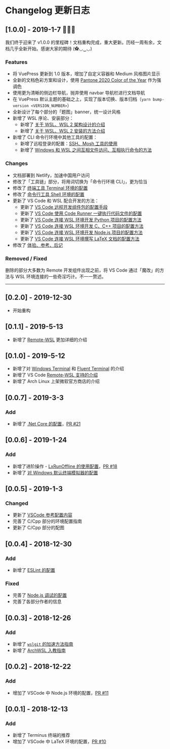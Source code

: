 # Changelog 更新日志

## [1.0.0] - 2019-1-7 🎉🎉🎉

我们终于迎来了 v1.0.0 的里程碑！文档重构完成，重大更新。历经一周有余，文档几乎全新开始。感谢大家的期待 (✿◡‿◡)

### Features

- 将 VuePress 更新到 1.0 版本，增加了自定义容器和 Medium 风格图片显示
- 全新的文档色彩方案和设计，使用 [Pantone 2020 Color of the Year](https://time.com/5744039/pantone-color-of-the-year-2020/) 作为强调色
- 使用更为清晰的侧边栏导航，抛弃使用 navbar 导航栏进行文档导航
- 在 VuePress 默认主题的基础之上，实现了版本切换、版本归档（`yarn bump-version <VERSION_NUMBER>`）
- 全新设计了每个部分的「题图」banner，统一设计风格
- 新增了 WSL 序论、安装部分：
  - 新增了 [关于 WSL、WSL 2 架构设计的介绍](https://dowww.spencerwoo.com/1.0/1-Preparations/1-0-Intro.html)
  - 新增了 [关于 WSL、WSL 2 安装的方法介绍](https://dowww.spencerwoo.com/1.0/1-Preparations/1-1-Installation.html)
- 新增了 CLI 命令行环境中其他工具的配置：
  - 新增了远程登录的配置：[SSH、Mosh 工具的使用](https://dowww.spencerwoo.com/1.0/2-CLI/2-3-Others.html#%E8%BF%9C%E7%A8%8B%E7%99%BB%E5%BD%95)
  - 新增了 [Windows 和 WSL 之间互相文件访问、互相执行命令的方法](https://dowww.spencerwoo.com/1.0/2-CLI/2-3-Others.html#windows-%E5%92%8C-wsl-%E4%B9%8B%E9%97%B4%E4%BA%92%E7%9B%B8%E8%AE%BF%E9%97%AE)

### Changes

- 文档部署到 Netlify，加速中国用户访问
- 修改了「工具链」部分，将用词切换为「命令行环境 CLI」，更为恰当
- 修改了 [终端工具 Terminal 环境的配置](https://dowww.spencerwoo.com/1.0/2-CLI/2-1-Terminal.html)
- 修改了 [命令行工具 Shell 环境的配置](https://dowww.spencerwoo.com/1.0/2-CLI/2-2-Shell.html)
- 更新了 VS Code 和 WSL 配合开发的方法：
  - 更新了 [VS Code 远程开发组件包的配置手段](https://dowww.spencerwoo.com/1.0/3-VSCode/3-1-Remote-Dev.html)
  - 更新了 [VS Code 使用 Code Runner 一键执行代码文件的配置](https://dowww.spencerwoo.com/1.0/3-VSCode/3-2-Code-Runner.html)
  - 更新了 [VS Code 连接 WSL 环境开发 Python 项目的配置方法](https://dowww.spencerwoo.com/1.0/3-VSCode/3-3-Python.html)
  - 更新了 [VS Code 连接 WSL 环境开发 C、C++ 项目的配置方法](https://dowww.spencerwoo.com/1.0/3-VSCode/3-4-C_Cpp.html)
  - 更新了 [VS Code 连接 WSL 环境开发 Node.js 项目的配置方法](https://dowww.spencerwoo.com/1.0/3-VSCode/3-6-NodeJS.html)
  - 更新了 [VS Code 连接 WSL 环境撰写 LaTeX 文档的配置方法](https://dowww.spencerwoo.com/1.0/3-VSCode/3-5-LaTeX.html)
- 修改了 [体验、参考、后记](https://dowww.spencerwoo.com/1.0/5-Experience/5-0-Intro.html)

### Removed / Fixed

删除的部分大多数为 Remote 开发组件出现之前，将 VS Code 通过「魔改」的方法与 WSL 环境连接的一些奇淫巧计。不一一赘述。

---

## [0.2.0] - 2019-12-30

- 开始重构

## [0.1.1] - 2019-5-13

- 新增了 [Remote-WSL](https://dowww.spencerwoo.com/3-VSCode/#remote-wsl-%E6%8F%92%E4%BB%B6) 更加详细的介绍

## [0.1.0] - 2019-5-12

- 新增了对 [Windows Terminal](https://dowww.spencerwoo.com/2-Toolchain/2-1-TerminalEnv.html#windows-terminal) 和 [Fluent Terminal](https://dowww.spencerwoo.com/2-Toolchain/2-1-TerminalEnv.html#fluent-terminal) 的介绍
- 新增了 VS Code [Remote-WSL 支持的介绍](https://dowww.spencerwoo.com/3-VSCode/3-0-Terminal.html#remote-wsl-%E6%8F%92%E4%BB%B6)
- 新增了 Arch Linux 上架微软官方商店的介绍

## [0.0.7] - 2019-3-3

### Add

- 新增了 [.Net Core 的配置](https://dowww.spencerwoo.com/3-VSCode/3-7-DotNetCore.html)，[PR #21](https://github.com/spencerwooo/dowww/pull/21)

## [0.0.6] - 2019-1-24

### Add

- 新增了进阶操作 - [LxRunOffline 的使用配置](https://dowww.spencerwoo.com/4-Advanced/4-2-LxRunOffline.html)，[PR #18](https://github.com/spencerwooo/dowww/pull/18)
- 新增了 [对 Windows 默认终端模拟器的配置](https://dowww.spencerwoo.com/2-Toolchain/2-1-TerminalEnv.html#%E9%BB%98%E8%AE%A4%E7%9A%84-wsl-%E7%BB%88%E7%AB%AF%E6%A8%A1%E6%8B%9F%E5%99%A8)

## [0.0.5] - 2019-1-3

### Changed

- 更新了 [VSCode 参考配置内容](https://dowww.spencerwoo.com/3-VSCode/#%E5%8F%82%E8%80%83%E9%85%8D%E7%BD%AE)
- 完善了 C/Cpp 部分的环境配置指南
- 更新了 C/Cpp 部分的配图

## [0.0.4] - 2018-12-30

### Add

- 新增了 [ESLint 的配置](https://dowww.spencerwoo.com/3-VSCode/3-6-NodeJS.html#配置-eslint)

### Fixed
- 完善了 [Node.js 调试的配置](https://dowww.spencerwoo.com/3-VSCode/3-6-NodeJS.html#调试-node-js-程序)
- 完善了各部分作者的信息

## [0.0.3] - 2018-12-26

### Add

- 新增了 [`wslgit` 的加速方法指南](https://dowww.spencerwoo.com/3-VSCode/3-1-Git.html#提升-git-on-wsl-的性能)
- 新增了 [ArchWSL 入教指南](https://dowww.spencerwoo.com/3-VSCode/3-1-Git.html#提升-git-on-wsl-的性能)

## [0.0.2] - 2018-12-22

### Add

- 增加了 VSCode 中 Node.js 环境的配置，[PR #11](https://github.com/spencerwooo/dowww/pull/11)

## [0.0.1] - 2018-12-13

### Add

- 新增了 Terminus 终端的推荐
- 增加了 VSCode 中 LaTeX 环境的配置，[PR #10](https://github.com/spencerwooo/dowww/pull/10)
